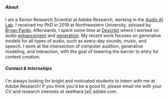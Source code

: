 
##### About

I am a Senior Research Scientist at Adobe Research, working in the [Audio AI Lab](https://research.adobe.com/research/audio/). I received my PhD in 2019 at Northwestern University, advised by [Bryan Pardo](https://bryan-pardo.github.io/). Afterwards, I spent some time at [Descript](https://www.descript.com/) where I worked on audio [enhancement](https://www.descript.com/studio-sound) and [generation](https://www.descript.com/overdub "generation"). My recent work focuses on generative models for all types of audio, such as every-day sounds, music, and speech. I work at the intersection of computer audition, generative modeling, and interaction, with the goal of lowering the barrier to entry for content creation.

##### Contact & Internships

I'm always looking for bright and motivated students to intern with me at Adobe Research! If you think you'd be a good fit, please email me with your CV and research interests at seethara \[at] adobe.com.
